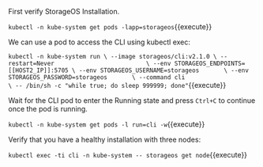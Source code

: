 First verify StorageOS Installation.

`kubectl -n kube-system get pods -lapp=storageos`{{execute}}

We can use a pod to access the CLI using kubectl exec:

`kubectl -n kube-system run \
--image storageos/cli:v2.1.0 \
--restart=Never                          \
--env STORAGEOS_ENDPOINTS=[[HOST2_IP]]:5705 \
--env STORAGEOS_USERNAME=storageos       \
--env STORAGEOS_PASSWORD=storageos       \
--command cli                            \
-- /bin/sh -c "while true; do sleep 999999; done"`{{execute}}

Wait for the CLI pod to enter the Running state and press `Ctrl+C` to continue once the pod is running.

`kubectl -n kube-system get pods -l run=cli -w`{{execute}}

Verify that you have a healthy installation with three nodes:

`kubectl exec -ti cli -n kube-system -- storageos get node`{{execute}}
